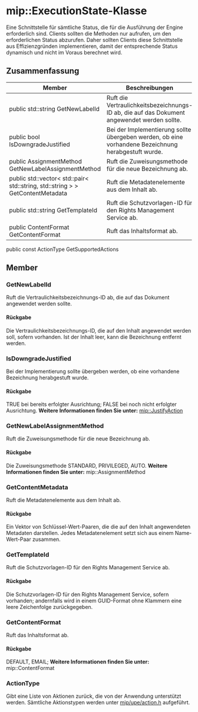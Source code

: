 # <a name="class-mipexecutionstate"></a>mip::ExecutionState-Klasse 
Eine Schnittstelle für sämtliche Status, die für die Ausführung der Engine erforderlich sind.
Clients sollten die Methoden nur aufrufen, um den erforderlichen Status abzurufen. Daher sollten Clients diese Schnittstelle aus Effizienzgründen implementieren, damit der entsprechende Status dynamisch und nicht im Voraus berechnet wird.
## <a name="summary"></a>Zusammenfassung
 Member                        | Beschreibungen                                
--------------------------------|---------------------------------------------
public std::string GetNewLabelId | Ruft die Vertraulichkeitsbezeichnungs-ID ab, die auf das Dokument angewendet werden sollte.
public bool IsDowngradeJustified | Bei der Implementierung sollte übergeben werden, ob eine vorhandene Bezeichnung herabgestuft wurde.
public AssignmentMethod GetNewLabelAssignmentMethod | Ruft die Zuweisungsmethode für die neue Bezeichnung ab.
public std::vector< std::pair< std::string, std::string > > GetContentMetadata | Ruft die Metadatenelemente aus dem Inhalt ab.
public std::string GetTemplateId | Ruft die Schutzvorlagen-ID für den Rights Management Service ab.
public ContentFormat GetContentFormat | Ruft das Inhaltsformat ab.
public const ActionType GetSupportedActions
## <a name="members"></a>Member
### <a name="getnewlabelid"></a>GetNewLabelId
Ruft die Vertraulichkeitsbezeichnungs-ID ab, die auf das Dokument angewendet werden sollte.
#### <a name="returns"></a>Rückgabe
Die Vertraulichkeitsbezeichnungs-ID, die auf den Inhalt angewendet werden soll, sofern vorhanden. Ist der Inhalt leer, kann die Bezeichnung entfernt werden.
### <a name="isdowngradejustified"></a>IsDowngradeJustified
Bei der Implementierung sollte übergeben werden, ob eine vorhandene Bezeichnung herabgestuft wurde.
#### <a name="returns"></a>Rückgabe
TRUE bei bereits erfolgter Ausrichtung; FALSE bei noch nicht erfolgter Ausrichtung. 
**Weitere Informationen finden Sie unter:** [mip::JustifyAction](#classmip_1_1_justify_action)
### <a name="getnewlabelassignmentmethod"></a>GetNewLabelAssignmentMethod
Ruft die Zuweisungsmethode für die neue Bezeichnung ab.
#### <a name="returns"></a>Rückgabe
Die Zuweisungsmethode STANDARD, PRIVILEGED, AUTO. 
**Weitere Informationen finden Sie unter:** mip::AssignmentMethod
### <a name="getcontentmetadata"></a>GetContentMetadata
Ruft die Metadatenelemente aus dem Inhalt ab.
#### <a name="returns"></a>Rückgabe
Ein Vektor von Schlüssel-Wert-Paaren, die die auf den Inhalt angewendeten Metadaten darstellen. Jedes Metadatenelement setzt sich aus einem Name-Wert-Paar zusammen.
### <a name="gettemplateid"></a>GetTemplateId
Ruft die Schutzvorlagen-ID für den Rights Management Service ab.
#### <a name="returns"></a>Rückgabe
Die Schutzvorlagen-ID für den Rights Management Service, sofern vorhanden; andernfalls wird in einem GUID-Format ohne Klammern eine leere Zeichenfolge zurückgegeben.
### <a name="getcontentformat"></a>GetContentFormat
Ruft das Inhaltsformat ab.
#### <a name="returns"></a>Rückgabe
DEFAULT, EMAIL; **Weitere Informationen finden Sie unter:** mip::ContentFormat
### <a name="actiontype"></a>ActionType
Gibt eine Liste von Aktionen zurück, die von der Anwendung unterstützt werden. Sämtliche Aktionstypen werden unter [mip/upe/action.h](#action_8h) aufgeführt.